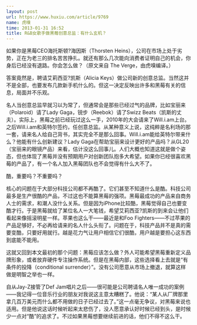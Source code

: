 ```yaml
---
layout: post
url: https://www.huxiu.com/article/9769
name: 虎嗅
time: 2013-01-31 16:52
title: R&B女歌手做黑莓创意总监：有什么玄机？
---
```

如果你是黑莓CEO海托斯顿?海因斯（Thorsten Heins），公司在市场上处于劣势，正在为老三的排名苦苦挣扎。就还有那么几次能向消费者证明自己的机会，你身后已经没有退路。你会怎么做？（原文来自 The Verge，由虎嗅编译。）

答案竟然是，聘请艾莉西亚?凯斯（Alicia Keys）做公司新的创意总监。当然这并不是全部，也要发布几款新手机什么的。但这一决定反映出许多和黑莓有关的信息，局面并不乐观。

名人当创意总监早就习以为常了，但通常会是那些已经过气的品牌，比如宝丽来（Polaroid）请了Lady Gaga，锐步（Reebok）请了Swizz Beats（凯斯的丈夫）。实际上，黑莓之前已经玩过这么一手，2010年的大会请来了Will.i.am上台。之后Will.i.am和英特尔签约，任创意总监。从某种意义上说，这纯粹是名利场的那一套，请来名人给自己背书，其实完全不是那么回事。Will.i.am能给英特尔带来什么？他能有什么创新建议？Lady Gaga在帮助宝丽来设计更好的产品吗？从GL20（宝丽来的眼镜产品）来看，估计没这么回事儿。人们大概也知道这就是做个姿态，但也体现了黑莓并没有预期用户对创新团队抱多大希望。如果你已经很喜欢黑莓的产品了，有一个名人加入黑莓团队也不会觉得有什么大不了。

酷，重要吗？不重要吗？

核心的问题在于大部分科技公司都不再酷了。它们甚至不知道什么是酷。科技公司最多是生产很酷的产品，不过这也不能算黑莓的强项。黑莓最成功的产品来自商务人士的需求，和潮人没什么关系。但是因为iPhone比较酷，黑莓觉得自己也要变酷才行。于是黑莓就给了某位名人一大笔钱，希望艾莉西亚?凯斯的到来会让他们看起来像摇滚明星一样。苹果也这么干——最近是和Foo Fighters——不过苹果的产品足够好，不必再给请来的名人什么头衔了。问题在于，科技产品并不是真的需要变酷，只要好用就行。越是花力气让用户相信它们很酷，用户越是要担心这东西到底能不能用。

这就又回到本文最初的那个问题：黑莓应该怎么做？外人可能希望黑莓重新定义品牌形象，或者放弃硬件专注操作系统。但是在黑莓内部，这些选择看上去就是“有条件的投降（conditional surrender）”。没有公司愿意从市场上撤退，就算这样做是明智之举也一样。

自从Jay-Z接管了Def Jam唱片之后——很可能是公司聘请名人唯一成功的案例——我记得一位音乐行业的朋友对我说这主意太糟糕了。他说：“某人从厂牌那里拿几百万美元而什么都不用做的日子已经过去了。”这一点毫无争议，对黑莓来说也适用。但是他说这话时候听起来太悲伤了，没人愿意承认好时候已经到头，是时候少一点对“酷”的追求了。不过如果黑莓想要继续前进的话，他们不得不这么干。

